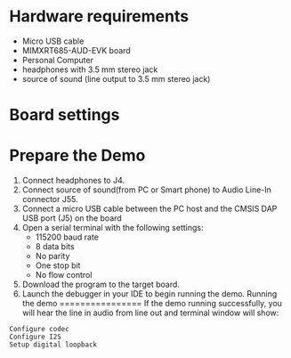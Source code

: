 Hardware requirements
=====================
- Micro USB cable
- MIMXRT685-AUD-EVK board
- Personal Computer
- headphones with 3.5 mm stereo jack
- source of sound (line output to 3.5 mm stereo jack)

Board settings
============


Prepare the Demo
===============
1.  Connect headphones to J4.
2.  Connect source of sound(from PC or Smart phone) to Audio Line-In connector J55.
3.  Connect a micro USB cable between the PC host and the CMSIS DAP USB port (J5) on the board
4.  Open a serial terminal with the following settings:
    - 115200 baud rate
    - 8 data bits
    - No parity
    - One stop bit
    - No flow control
5.  Download the program to the target board.
6.  Launch the debugger in your IDE to begin running the demo.
Running the demo
================
If the demo running successfully, you will hear the line in audio from line out and terminal window will show:
~~~~~~~~~~~~~~~~~~~~~~~~~~~~~~~~~~~
Configure codec
Configure I2S
Setup digital loopback
~~~~~~~~~~~~~~~~~~~~~~~~~~~~~~~~~~~
